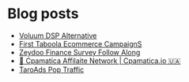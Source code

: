 # Blog posts
<!-- BLOG-POST-LIST:START -->
- [Voluum DSP Alternative](https://afflift.com/f/threads/voluum-dsp-alternative.10435/)
- [First Taboola Ecommerce CampaignS](https://afflift.com/f/threads/first-taboola-ecommerce-campaigns.10375/)
- [Zeydoo Finance Survey Follow Along](https://afflift.com/f/threads/zeydoo-finance-survey-follow-along.10174/)
- [💸 Cpamatica Affilaite Network | Cpamatica.io 🇺🇦](https://afflift.com/f/threads/%F0%9F%92%B8-cpamatica-affilaite-network-cpamatica-io-%F0%9F%87%BA%F0%9F%87%A6.8489/)
- [TaroAds Pop Traffic](https://afflift.com/f/threads/taroads-pop-traffic.10394/)
<!-- BLOG-POST-LIST:END -->
